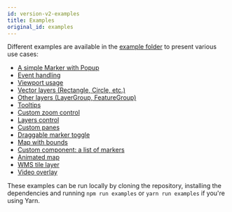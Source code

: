 ```yaml
---
id: version-v2-examples
title: Examples
original_id: examples
---
```


Different examples are available in the [example folder](https://github.com/PaulLeCam/react-leaflet/tree/master/example) to present various use cases:

* [A simple Marker with Popup](https://github.com/PaulLeCam/react-leaflet/blob/master/example/components/simple.js)
* [Event handling](https://github.com/PaulLeCam/react-leaflet/blob/master/example/components/events.js)
* [Viewport usage](https://github.com/PaulLeCam/react-leaflet/blob/master/example/components/viewport.js)
* [Vector layers (Rectangle, Circle, etc.)](https://github.com/PaulLeCam/react-leaflet/blob/master/example/components/vector-layers.js)
* [Other layers (LayerGroup, FeatureGroup)](https://github.com/PaulLeCam/react-leaflet/blob/master/example/components/other-layers.js)
* [Tooltips](https://github.com/PaulLeCam/react-leaflet/blob/master/example/components/tooltip.js)
* [Custom zoom control](https://github.com/PaulLeCam/react-leaflet/blob/master/example/components/zoom-control.js)
* [Layers control](https://github.com/PaulLeCam/react-leaflet/blob/master/example/components/layers-control.js)
* [Custom panes](https://github.com/PaulLeCam/react-leaflet/blob/master/example/components/pane.js)
* [Draggable marker toggle](https://github.com/PaulLeCam/react-leaflet/blob/master/example/components/draggable-marker.js)
* [Map with bounds](https://github.com/PaulLeCam/react-leaflet/blob/master/example/components/bounds.js)
* [Custom component: a list of markers](https://github.com/PaulLeCam/react-leaflet/blob/master/example/components/custom-component.js)
* [Animated map](https://github.com/PaulLeCam/react-leaflet/blob/master/example/components/animate.js)
* [WMS tile layer](https://github.com/PaulLeCam/react-leaflet/blob/master/example/components/wms-tile-layer.js)
* [Video overlay](https://github.com/PaulLeCam/react-leaflet/blob/master/example/components/video-overlay.js)

These examples can be run locally by cloning the repository, installing the dependencies and running `npm run examples` or `yarn run examples` if you're using Yarn.
